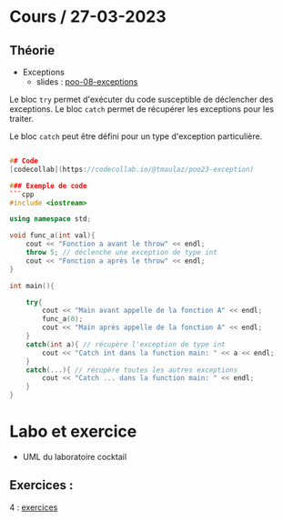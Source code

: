 # Cours / 27-03-2023

## Théorie 
- Exceptions 
  - slides : [poo-08-exceptions](https://cyberlearn.hes-so.ch/pluginfile.php/4275559/mod_resource/content/0/poo-08-exception.pdf)

Le bloc `try` permet d'exécuter du code susceptible de déclencher des exceptions. 
Le bloc `catch` permet de récupérer les exceptions pour les traiter.

Le bloc `catch` peut être défini pour un type d'exception particulière.

```cpp

## Code
[codecollab](https://codecollab.io/@tmaulaz/poo23-exception)

### Exemple de code
```cpp
#include <iostream>

using namespace std;

void func_a(int val){
    cout << "Fonction a avant le throw" << endl;
    throw 5; // déclenche une exception de type int
    cout << "Fonction a après le throw" << endl;
}

int main(){

    try{
        cout << "Main avant appelle de la fonction A" << endl;
        func_a(0);
        cout << "Main après appelle de la fonction A" << endl;
    }
    catch(int a){ // récupère l'exception de type int
        cout << "Catch int dans la function main: " << a << endl;
    }
    catch(...){ // récupère toutes les autres exceptions
        cout << "Catch ... dans la function main: " << endl;
    }
}
``` 

# Labo et exercice
- UML du laboratoire cocktail

## Exercices :
4 : [exercices](https://github.com/tony-maulaz/poo-exercices/blob/main/ex90-exception.md)

